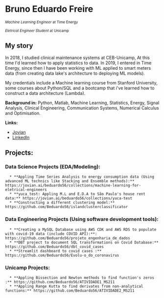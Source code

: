 # Bruno Eduardo Freire
<sub>*Machine Learning Engineer* at Time Energy</sub>

<sub>*Eletrical Engineer Student* at Unicamp</sub>

## My story
In 2018, I studied clinical maintenance systems at CEB-Unicamp, At this time I'd learned how to apply statistics to data. In 2019, I entered in Time Energy, since then I have been working with ML applied to smart meters data (from creating data lake's architecture to deploying ML models).

My credentials include a Machine learning course from Stanford University, some courses about Python/SQL and a bootcamp that i've learned how to construct a data architecture (Lambda).

**Background in:** Python, Matlab, Machine Learning, Statistics, Energy, Signal Analysis, Clinical Engineering, Communication Systems, Numerical Calculus and Optimisation.

**Links:**
* [Jovian](https://jovian.ai/beduardo56/collections)
* [LinkedIn](https://www.linkedin.com/in/bruno-eduardo-freire-e-silva/)


## Projects:
  ### Data Science Projects (EDA/Modeling):

      * **Appling Time Series Analysis to energy consumption data (Using advanced ML technics like Stacking and Ensemble methods):** https://jovian.ai/beduardo56/collections/machine-learning-for-eletrical-engineers
      * **yuca_test: Appling M.L and E.D.A to São Paulo's house rent data:** https://jovian.ai/beduardo56/collections/yuca-test
      * **Constructing a different clustering model:** https://github.com/Beduardo56/islandclusterclassificator
 
 ### Data Engineering Projects (Using software development tools):

      * **Creating a MySQL Database using AWS CDK and AWS RDS to populate with covid-19 data (include COVID API):**: https://github.com/Beduardo56/projeto_engenharia_de_dados
      * **DBT project to document SQL transformations on Covid Database:** https://github.com/Beduardo56/dbt_covid_cases
      * **Streamlit dashboard to covid cases :** https://github.com/Beduardo56/Evolu-o_do_coronavirus
 
 ### Unicamp Projects:
 
      * **Appling Bissection and Newton methods to find function's zeros :** https://github.com/Beduardo56/ATIVIDADE1_MS211
      * **Appling Range Kutta to find derivates from non-analytical functions:** https://github.com/Beduardo56/ATIVIDADE2_MS211
